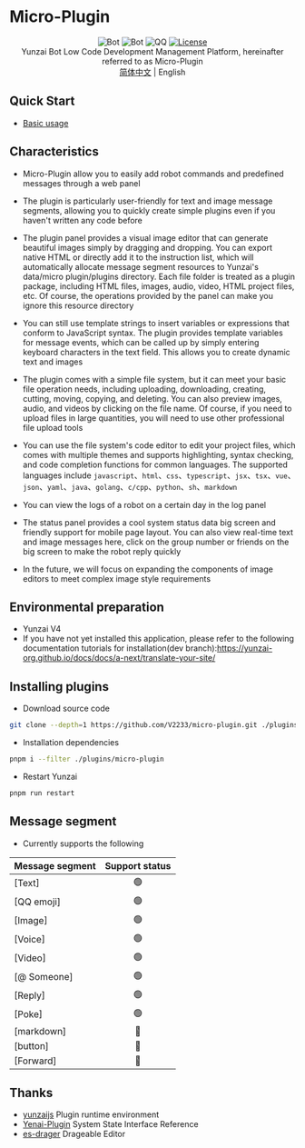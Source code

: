 # Micro-Plugin

<div align="center">

![Bot](https://img.shields.io/badge/Yunzaijs-Micro--Plugin-blue)
![Bot](https://img.shields.io/badge/Miao--Yunzai-Micro--Plugin-blue)
![QQ](https://img.shields.io/badge/QQGroup-397798018-blue?link=http%3A%2F%2Fqm.qq.com%2Fcgi-bin%2Fqm%2Fqr%3F_wv%3D1027%26k%3D6qeMfgydE5k8e_nTorXz0ywmahixBTFw%26authKey%3D9iCyC5qsuluUfxwz4evh5xPmJb3YwlixjoMTxN9He%252BrGu7WiDf2dY8OGk7t%252BGaIu%26noverify%3D0%26group_code%3D397798018)
[![License](https://img.shields.io/static/v1?label=LICENSE&message=GPL-3.0&color=lightrey)](/LICENSE)
<br>
Yunzai Bot Low Code Development Management Platform, hereinafter referred to as Micro-Plugin
<br>
[简体中文](README.md) | English

</div>

## Quick Start

- [Basic usage](docs/DOCS.md)

## Characteristics

- Micro-Plugin allow you to easily add robot commands and predefined messages through a web panel
  
- The plugin is particularly user-friendly for text and image message segments, allowing you to quickly create simple plugins even if you haven't written any code before
  
- The plugin panel provides a visual image editor that can generate beautiful images simply by dragging and dropping. You can export native HTML or directly add it to the instruction list, which will automatically allocate message segment resources to Yunzai's data/micro plugin/plugins directory. Each file folder is treated as a plugin package, including HTML files, images, audio, video, HTML project files, etc. Of course, the operations provided by the panel can make you ignore this resource directory
  
- You can still use template strings to insert variables or expressions that conform to JavaScript syntax. The plugin provides template variables for message events, which can be called up by simply entering keyboard characters in the text field. This allows you to create dynamic text and images

- The plugin comes with a simple file system, but it can meet your basic file operation needs, including uploading, downloading, creating, cutting, moving, copying, and deleting. You can also preview images, audio, and videos by clicking on the file name. Of course, if you need to upload files in large quantities, you will need to use other professional file upload tools

- You can use the file system's code editor to edit your project files, which comes with multiple themes and supports highlighting, syntax checking, and code completion functions for common languages. The supported languages include ```javascript```、```html```、```css```、```typescript```、```jsx```、```tsx```、```vue```、```json```、```yaml```、```java```、```golang```、```c/cpp```、```python```、```sh```、```markdown```

- You can view the logs of a robot on a certain day in the log panel

- The status panel provides a cool system status data big screen and friendly support for mobile page layout. You can also view real-time text and image messages here, click on the group number or friends on the big screen to make the robot reply quickly

- In the future, we will focus on expanding the components of image editors to meet complex image style requirements

## Environmental preparation

- Yunzai V4
- If you have not yet installed this application, please refer to the following documentation tutorials for installation(dev branch):<a href="https://yunzai-org.github.io/docs/docs/a-next/translate-your-site/">https://yunzai-org.github.io/docs/docs/a-next/translate-your-site/</a>

## Installing plugins

- Download source code

```sh
git clone --depth=1 https://github.com/V2233/micro-plugin.git ./plugins/micro-plugin
```

- Installation dependencies

```sh
pnpm i --filter ./plugins/micro-plugin
```

- Restart Yunzai

```sh
pnpm run restart
```

## Message segment

- Currently supports the following

| Message segment | Support status |
| --------------- | :------------: |
| [Text]          |       🟢        |
| [QQ emoji]      |       🟢        |
| [Image]         |       🟢        |
| [Voice]         |       🟢        |
| [Video]         |       🟢        |
| [@ Someone]     |       🟢        |
| [Reply]         |       🟢        |
| [Poke]          |       🟢        |
| [markdown]      |       🔴        |
| [button]        |       🔴        |
| [Forward]       |       🔴        |

## Thanks

- [yunzaijs](https://github.com/yunzai-org/yunzaijs) Plugin runtime environment
- [Yenai-Plugin](https://gitee.com/yeyang52/yenai-plugin) System State Interface Reference
- [es-drager](https://github.com/vangleer/es-drager) Drageable Editor